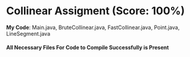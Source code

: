 # Collinear Assigment (Score: 100%)
**My Code**: Main.java, BruteCollinear.java, FastCollinear.java, Point.java, LineSegment.java
#### All Necessary Files For Code to Compile Successfully is Present
